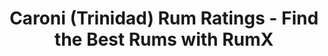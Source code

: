 ---
country:
  categoryID: 19
  code: tt
  en: Trinidad
  path: trinidad
description: Looking for the best rums from the Caroni? Discover 571 rums from Caroni
  in the world's largest rum database!
distillery: Caroni
last_modified_at: '2024-04-19'
permalink: /distilleries/caroni/
popular_bottlers:
- name: Moon Import
  path: moon-import
  rums: 9
- name: Corman Collins
  path: corman-collins
  rums: 6
- name: Screw Diver
  path: screw-diver
  rums: 1
- name: Berry Bros & Rudd
  path: berry-bros-rudd
  rums: 18
- name: Rum Shark
  path: rum-shark
  rums: 6
- name: Decadent Drinks LTD
  path: decadent-drinks-ltd
  rums: 8
- name: Romdeluxe
  path: romdeluxe
  rums: 6
- name: Compagnie des Indes
  path: compagnie-des-indes
  rums: 13
- name: A.D. Rattray
  path: ad-rattray
  rums: 24
- name: Kintra
  path: kintra
  rums: 2
- name: Liquid Art
  path: liquid-art
  rums: 1
- name: Velier
  path: velier
  rums: 106
- name: Jack Tar
  path: jack-tar
  rums: 11
- name: 1423 World Class Spirits
  path: 1423-world-class-spirits
  rums: 9
- name: Silver Seal
  path: silver-seal
  rums: 8
- name: Thompson Bros.
  path: thompson-bros
  rums: 5
- name: Distilia
  path: distilia
  rums: 3
- name: Vinmonopolet
  path: vinmonopolet
  rums: 4
- name: "Whisky Kr\xFCger"
  path: whisky-kruger
  rums: 4
- name: Precious Liquors & The Auld Alliance
  path: precious-liquors-the-auld-alliance
  rums: 1
- name: Pellegrini
  path: pellegrini
  rums: 8
- name: "Cadenhead\u2018s"
  path: cadenheads
  rums: 17
- name: That Boutique-Y Rum Company
  path: that-boutique-y-rum-company
  rums: 13
- name: Bristol Classic Rum
  path: bristol-classic-rum
  rums: 34
- name: Alambic
  path: alambic
  rums: 4
- name: Sansibar
  path: sansibar
  rums: 8
- name: Maison Ferrand
  path: maison-ferrand
  rums: 1
- name: Nobilis Rum
  path: nobilis-rum
  rums: 2
- name: Rum Nation
  path: rum-nation
  rums: 10
- name: One Eyed Spirit
  path: one-eyed-spirit
  rums: 1
- name: The Auld Alliance
  path: the-auld-alliance
  rums: 2
- name: Origin R.
  path: origin-r
  rums: 18
- name: The Colours of Rum
  path: the-colours-of-rum
  rums: 5
- name: Capulet & Montague Brands GmbH
  path: capulet-montague-brands-gmbh
  rums: 2
- name: Excellence Rhum
  path: excellence-rhum
  rums: 1
- name: Heinz Eggert GmbH
  path: heinz-eggert-gmbh
  rums: 2
- name: High Spirits Collection
  path: high-spirits-collection
  rums: 15
- name: The Rum Mercenary & Kintra
  path: the-rum-mercenary-kintra
  rums: 1
- name: Hunter Laing
  path: hunter-laing
  rums: 13
- name: Worshipful Company of Distillers
  path: worshipful-company-of-distillers
  rums: 1
- name: Murray McDavid
  path: murray-mcdavid
  rums: 1
- name: Creative Whisky Company
  path: creative-whisky-company
  rums: 6
- name: Kenneth Abbot Ltd.
  path: kenneth-abbot-ltd
  rums: 2
- name: Mac Y
  path: mac-y
  rums: 1
- name: Samaroli
  path: samaroli
  rums: 4
- name: Adelphi
  path: adelphi
  rums: 2
- name: Master of Malt
  path: master-of-malt
  rums: 4
- name: Liquid Gold
  path: liquid-gold
  rums: 5
- name: Tate & Lyle Group
  path: tate-lyle-group
  rums: 3
- name: Duncan Taylor
  path: duncan-taylor
  rums: 8
- name: Sir John Rum
  path: sir-john-rum
  rums: 1
- name: Milano Whisky Company
  path: milano-whisky-company
  rums: 1
- name: Secret Treasures
  path: secret-treasures
  rums: 4
- name: Wu Dram Clan
  path: wu-dram-clan
  rums: 2
- name: Rum for Runners
  path: rum-for-runners
  rums: 1
- name: Dornoch
  path: dornoch
  rums: 2
- name: The Whisky Agency
  path: the-whisky-agency
  rums: 5
- name: Svenska Eldvatten
  path: svenska-eldvatten
  rums: 5
- name: Isla del Ron
  path: isla-del-ron
  rums: 4
- name: Precious Liquors
  path: precious-liquors
  rums: 4
- name: The Scotch Malt Whisky Society
  path: the-scotch-malt-whisky-society
  rums: 6
- name: Valinch & Mallet
  path: valinch-mallet
  rums: 4
- name: Corman Collins & The Auld Alliance
  path: corman-collins-the-auld-alliance
  rums: 1
- name: St Andrews Rum Company
  path: st-andrews-rum-company
  rums: 1
- name: Milano Rum Festival & Barmetro
  path: milano-rum-festival-barmetro
  rums: 1
- name: Asta Morris
  path: asta-morris
  rums: 1
- name: Rum and Whisky
  path: rum-and-whisky
  rums: 2
- name: The Duchess
  path: the-duchess
  rums: 3
- name: Mezan
  path: mezan
  rums: 3
- name: Jean Boyer
  path: jean-boyer
  rums: 3
- name: The Whisky Find
  path: the-whisky-find
  rums: 1
- name: Cane Rum Bottling Company
  path: cane-rum-bottling-company
  rums: 1
- name: General Rum Traders
  path: general-rum-traders
  rums: 1
- name: Alba Import
  path: alba-import
  rums: 1
- name: Spirits Shop Selection
  path: spirits-shop-selection
  rums: 5
- name: Blackadder
  path: blackadder
  rums: 4
- name: Whisky & Rhum
  path: whisky-rhum
  rums: 1
- name: "Whisky-F\xE4ssle"
  path: whisky-fassle
  rums: 1
- name: Hebridean Liqueur Company
  path: hebridean-liqueur-company
  rums: 2
- name: Corman Collins & Bristol Classic Rum
  path: corman-collins-bristol-classic-rum
  rums: 1
- name: The Rum Cask
  path: the-rum-cask
  rums: 2
- name: The Wild Parrot
  path: the-wild-parrot
  rums: 2
- name: Shinanoya
  path: shinanoya
  rums: 1
- name: "Lion\u2018s Whisky"
  path: lions-whisky
  rums: 2
- name: C. Dully Selection
  path: c-dully-selection
  rums: 1
- name: Whisky Import Nederland
  path: whisky-import-nederland
  rums: 1
- name: Forgotten Gems
  path: forgotten-gems
  rums: 1
- name: Caroni dansk fanklub
  path: caroni-dansk-fanklub
  rums: 1
- name: Elizabeth Yard
  path: elizabeth-yard
  rums: 1
- name: Old Moor Blending Co.
  path: old-moor-blending-co
  rums: 1
- name: Good Spirits
  path: good-spirits
  rums: 2
- name: Kyoto Fine Wine and Spirits
  path: kyoto-fine-wine-and-spirits
  rums: 1
- name: The Whisky Jury
  path: the-whisky-jury
  rums: 1
- name: "Schotman\u2019s Barrel Selection"
  path: schotmans-barrel-selection
  rums: 1
- name: Spheric Spirits
  path: spheric-spirits
  rums: 1
- name: Whiskybroker
  path: whiskybroker
  rums: 1
- name: Cave Guildive
  path: cave-guildive
  rums: 1
- name: Famille Ricci
  path: famille-ricci
  rums: 1
- name: Single & Single Rum
  path: single-single-rum
  rums: 1
- name: Liquid Treasures
  path: liquid-treasures
  rums: 1
- name: La Maison & Velier
  path: la-maison-velier
  rums: 2
- name: Sarzi Amade
  path: sarzi-amade
  rums: 2
- name: Spring Spirits
  path: spring-spirits
  rums: 1
- name: M. Wigman
  path: m-wigman
  rums: 1
- name: Carel Ellinckhuysen and Zoonen
  path: carel-ellinckhuysen-and-zoonen
  rums: 1
- name: The Nectar
  path: the-nectar
  rums: 1
- name: Spirit of Harder
  path: spirit-of-harder
  rums: 1
- name: Davidoff of Geneva
  path: davidoff-of-geneva
  rums: 1
- name: "Svensk Whiskyf\xF6rmedling"
  path: svensk-whiskyformedling
  rums: 1
- name: Isla de Rum Selection
  path: isla-de-rum-selection
  rums: 1
- name: Milestone Original Rum
  path: milestone-original-rum
  rums: 1
- name: Manufaktur Lehmitz
  path: manufaktur-lehmitz
  rums: 1
- name: Soma
  path: soma
  rums: 1
- name: Matthew Clark & Sons LTD
  path: matthew-clark-sons-ltd
  rums: 1
- name: Perola
  path: perola
  rums: 1
- name: Gleann Mor Spirits Company
  path: gleann-mor-spirits-company
  rums: 1
- name: Ritz-Carlton Tokyo
  path: ritz-carlton-tokyo
  rums: 1
- name: The Auld Alliance - Corman Collins
  path: the-auld-alliance-corman-collins
  rums: 1
- name: The Little Distiller
  path: the-little-distiller
  rums: 1
- name: Whisky Doris
  path: whisky-doris
  rums: 1
- name: TAST'TOE
  path: tasttoe
  rums: 1
- name: Whisky Concerto
  path: whisky-concerto
  rums: 1
- name: Swell de Spirits
  path: swell-de-spirits
  rums: 2
ratings:
  chartData:
  - - '5'
    - 6
    - '#E03E2C'
  - - '15'
    - null
    - '#E03E2C'
  - - '25'
    - 6
    - '#E03E2C'
  - - '35'
    - 13
    - '#E03E2C'
  - - '45'
    - 21
    - '#EFB500'
  - - '55'
    - 45
    - '#EFB500'
  - - '65'
    - 126
    - '#EFB500'
  - - '75'
    - 647
    - '#2AA14C'
  - - '85'
    - 3840
    - '#2AA14C'
  - - '95'
    - 1655
    - '#2AA14C'
  finishTagsFrequency:
  - - category: &id002
        bgColor: '621812'
        en: Woody
        fgColor: FFFFFF
      categoryID: '17'
      en: Woody
    - 162
  - - category: &id001
        bgColor: 1a727e
        en: Medicinal
        fgColor: FFFFFF
      categoryID: '5'
      en: Tar
    - 129
  - - category: *id001
      categoryID: '5'
      en: Rubber
    - 108
  - - category: &id003
        bgColor: '621812'
        en: Roasted
        fgColor: FFFFFF
      categoryID: '16'
      en: Smoky
    - 73
  - - category: *id002
      categoryID: '17'
      en: Barrel
    - 69
  - - category: &id004
        bgColor: '621812'
        en: Spices
        fgColor: FFFFFF
      categoryID: '15'
      en: Vanilla
    - 69
  - - category: *id002
      categoryID: '17'
      en: Oak
    - 68
  - - category:
        bgColor: '621812'
        en: Leather
        fgColor: FFFFFF
      categoryID: '19'
      en: Leather
    - 59
  - - category: *id003
      categoryID: '16'
      en: Roasted
    - 55
  - - category:
        bgColor: 7d8386
        en: Mouthfeel
        fgColor: FFFFFF
      categoryID: '7'
      en: Dry
    - 55
  - - category:
        bgColor: c48c31
        en: Caramel
        fgColor: FFFFFF
      categoryID: '10'
      en: Caramel
    - 49
  - - category: &id005
        bgColor: 3D77BD
        en: Tastes
        fgColor: FFFFFF
      categoryID: '6'
      en: Bitter
    - 48
  - - category: *id004
      categoryID: '15'
      en: Licorice
    - 41
  - - category:
        bgColor: c13852
        en: TropicalFruit
        fgColor: FFFFFF
      categoryID: '2'
      en: Tropical fruit
    - 39
  - - category: *id005
      categoryID: '6'
      en: Spice
    - 38
  - - category:
        bgColor: c13852
        en: DriedFruit
        fgColor: FFFFFF
      categoryID: '1'
      en: Dried fruit
    - 35
  - - category:
        bgColor: 1a727e
        en: Trigeminal
        fgColor: FFFFFF
      categoryID: '8'
      en: Warm
    - 34
  - - category:
        bgColor: '621812'
        en: Chocolate
        fgColor: FFFFFF
      categoryID: '12'
      en: Chocolate
    - 32
  - - category: *id005
      categoryID: '6'
      en: Spicy
    - 32
  - - category: *id001
      categoryID: '5'
      en: Menthol
    - 31
  nosingTagsFrequency:
  - - category: &id006
        bgColor: 1a727e
        en: Medicinal
        fgColor: FFFFFF
      categoryID: '5'
      en: Tar
    - 205
  - - category: *id006
      categoryID: '5'
      en: Rubber
    - 185
  - - category:
        bgColor: '621812'
        en: Spices
        fgColor: FFFFFF
      categoryID: '15'
      en: Vanilla
    - 141
  - - category: &id007
        bgColor: '621812'
        en: Woody
        fgColor: FFFFFF
      categoryID: '17'
      en: Woody
    - 129
  - - category:
        bgColor: c48c31
        en: Caramel
        fgColor: FFFFFF
      categoryID: '10'
      en: Caramel
    - 101
  - - category: *id007
      categoryID: '17'
      en: Oak
    - 92
  - - category:
        bgColor: '621812'
        en: Leather
        fgColor: FFFFFF
      categoryID: '19'
      en: Leather
    - 87
  - - category: &id009
        bgColor: c13852
        en: TropicalFruit
        fgColor: FFFFFF
      categoryID: '2'
      en: Tropical fruit
    - 83
  - - category: &id010
        bgColor: c13852
        en: DriedFruit
        fgColor: FFFFFF
      categoryID: '1'
      en: Dried fruit
    - 70
  - - category: &id008
        bgColor: '621812'
        en: Roasted
        fgColor: FFFFFF
      categoryID: '16'
      en: Smoky
    - 53
  - - category: *id007
      categoryID: '17'
      en: Barrel
    - 48
  - - category:
        bgColor: '197145'
        en: Earthy
        fgColor: FFFFFF
      categoryID: '20'
      en: Tobacco
    - 48
  - - category: *id008
      categoryID: '16'
      en: Roasted
    - 47
  - - category:
        bgColor: c13852
        en: Fruity
        fgColor: FFFFFF
      categoryID: '0'
      en: Fruity
    - 45
  - - category: *id006
      categoryID: '5'
      en: Menthol
    - 44
  - - category: *id006
      categoryID: '5'
      en: Solvents
    - 39
  - - category: *id006
      categoryID: '5'
      en: Varnish
    - 39
  - - category: *id009
      categoryID: '2'
      en: Mango
    - 39
  - - category:
        bgColor: 7d8386
        en: Mouthfeel
        fgColor: FFFFFF
      categoryID: '7'
      en: Dirty
    - 36
  - - category: *id010
      categoryID: '1'
      en: Raisin
    - 36
  ratings:
  - 82
  - 82
  - 85
  - 85
  - 91
  - 88
  - 70
  - 81
  - 94
  - 95
  - 82
  - 85
  - 85
  - 90
  - 75
  - 82
  - 87
  - 82
  - 82
  - 83
  - 84
  - 84
  - 88
  - 83
  - 86
  - 78
  - 80
  - 83
  - 82
  - 93
  - 91
  - 80
  - 90
  - 92
  - 90
  - 91
  - 91
  - 67
  - 83
  - 82
  - 83
  - 84
  - 83
  - 81
  - 86
  - 85
  - 83
  - 90
  - 86
  - 84
  - 86
  - 83
  - 85
  - 82
  - 77
  - 78
  - 80
  - 85
  - 93
  - 89
  - 81
  - 85
  - 86
  - 81
  - 80
  - 87
  - 85
  - 88
  - 84
  - 90
  - 83
  - 88
  - 86
  - 85
  - 95
  - 90
  - 84
  - 91
  - 91
  - 91
  - 83
  - 89
  - 90
  - 92
  - 91
  - 92
  - 90
  - 85
  - 84
  - 85
  - 88
  - 85
  - 86
  - 86
  - 88
  - 86
  - 85
  - 86
  - 72
  - 84
  - 86
  - 84
  - 86
  - 82
  - 78
  - 85
  - 84
  - 81
  - 90
  - 90
  - 95
  - 88
  - 81
  - 85
  - 88
  - 89
  - 84
  - 82
  - 87
  - 88
  - 84
  - 75
  - 79
  - 80
  - 85
  - 84
  - 83
  - 84
  - 85
  - 88
  - 86
  - 83
  - 89
  - 92
  - 88
  - 86
  - 89
  - 90
  - 90
  - 91
  - 92
  - 87
  - 83
  - 91
  - 84
  - 90
  - 92
  - 92
  - 90
  - 92
  - 96
  - 88
  - 84
  - 81
  - 83
  - 84
  - 80
  - 84
  - 82
  - 75
  - 80
  - 88
  - 79
  - 77
  - 80
  - 86
  - 90
  - 90
  - 81
  - 88
  - 92
  - 88
  - 60
  - 88
  - 88
  - 90
  - 89
  - 88
  - 88
  - 86
  - 88
  - 84
  - 87
  - 87
  - 90
  - 82
  - 90
  - 90
  - 60
  - 85
  - 86
  - 85
  - 86
  - 83
  - 87
  - 80
  - 83
  - 81
  - 83
  - 88
  - 84
  - 77
  - 63
  - 76
  - 86
  - 78
  - 78
  - 63
  - 75
  - 76
  - 73
  - 80
  - 70
  - 74
  - 73
  - 75
  - 70
  - 78
  - 70
  - 63
  - 67
  - 79
  - 91
  - 82
  - 87
  - 79
  - 91
  - 89
  - 85
  - 82
  - 84
  - 93
  - 94
  - 92
  - 93
  - 92
  - 94
  - 92
  - 92
  - 89
  - 93
  - 92
  - 94
  - 92
  - 95
  - 85
  - 93
  - 88
  - 91
  - 92
  - 100
  - 92
  - 94
  - 90
  - 96
  - 91
  - 92
  - 92
  - 80
  - 90
  - 94
  - 87
  - 93
  - 93
  - 95
  - 89
  - 90
  - 90
  - 93
  - 90
  - 92
  - 90
  - 86
  - 88
  - 79
  - 93
  - 84
  - 88
  - 90
  - 85
  - 84
  - 87
  - 89
  - 85
  - 85
  - 82
  - 84
  - 86
  - 72
  - 68
  - 86
  - 87
  - 89
  - 88
  - 82
  - 83
  - 84
  - 84
  - 80
  - 86
  - 86
  - 88
  - 100
  - 82
  - 87
  - 72
  - 85
  - 80
  - 88
  - 87
  - 85
  - 90
  - 82
  - 87
  - 90
  - 84
  - 86
  - 90
  - 90
  - 84
  - 88
  - 86
  - 89
  - 92
  - 82
  - 100
  - 87
  - 86
  - 87
  - 84
  - 86
  - 85
  - 83
  - 87
  - 82
  - 84
  - 88
  - 85
  - 75
  - 75
  - 75
  - 79
  - 82
  - 75
  - 88
  - 87
  - 85
  - 84
  - 90
  - 91
  - 84
  - 87
  - 93
  - 89
  - 85
  - 84
  - 85
  - 84
  - 84
  - 83
  - 81
  - 85
  - 85
  - 84
  - 85
  - 83
  - 86
  - 83
  - 88
  - 87
  - 78
  - 80
  - 90
  - 84
  - 84
  - 86
  - 84
  - 83
  - 86
  - 80
  - 84
  - 89
  - 97
  - 92
  - 99
  - 95
  - 99
  - 99
  - 97
  - 99
  - 100
  - 65
  - 60
  - 70
  - 66
  - 86
  - 80
  - 75
  - 75
  - 79
  - 65
  - 67
  - 85
  - 78
  - 75
  - 77
  - 82
  - 82
  - 80
  - 85
  - 94
  - 84
  - 87
  - 80
  - 83
  - 85
  - 87
  - 77
  - 90
  - 83
  - 86
  - 90
  - 82
  - 77
  - 84
  - 83
  - 86
  - 87
  - 86
  - 86
  - 86
  - 91
  - 87
  - 86
  - 87
  - 85
  - 91
  - 83
  - 88
  - 82
  - 78
  - 88
  - 80
  - 75
  - 79
  - 84
  - 83
  - 79
  - 82
  - 94
  - 95
  - 91
  - 90
  - 94
  - 91
  - 93
  - 91
  - 84
  - 90
  - 93
  - 93
  - 91
  - 91
  - 90
  - 91
  - 92
  - 92
  - 93
  - 92
  - 94
  - 93
  - 89
  - 94
  - 85
  - 91
  - 95
  - 93
  - 94
  - 91
  - 94
  - 94
  - 95
  - 90
  - 93
  - 93
  - 93
  - 86
  - 92
  - 100
  - 93
  - 94
  - 92
  - 84
  - 94
  - 90
  - 91
  - 91
  - 92
  - 92
  - 93
  - 94
  - 91
  - 95
  - 94
  - 92
  - 93
  - 85
  - 90
  - 88
  - 88
  - 89
  - 83
  - 80
  - 86
  - 87
  - 89
  - 85
  - 82
  - 94
  - 92
  - 92
  - 90
  - 94
  - 94
  - 91
  - 88
  - 97
  - 93
  - 88
  - 93
  - 93
  - 84
  - 90
  - 91
  - 91
  - 92
  - 90
  - 92
  - 91
  - 92
  - 92
  - 88
  - 90
  - 93
  - 93
  - 91
  - 90
  - 92
  - 92
  - 94
  - 92
  - 93
  - 86
  - 92
  - 89
  - 83
  - 90
  - 90
  - 90
  - 92
  - 91
  - 91
  - 80
  - 87
  - 90
  - 92
  - 81
  - 91
  - 88
  - 88
  - 88
  - 87
  - 90
  - 77
  - 91
  - 88
  - 86
  - 81
  - 85
  - 79
  - 90
  - 88
  - 86
  - 85
  - 86
  - 83
  - 84
  - 85
  - 88
  - 85
  - 80
  - 84
  - 83
  - 94
  - 90
  - 79
  - 81
  - 82
  - 81
  - 84
  - 88
  - 86
  - 90
  - 90
  - 82
  - 87
  - 88
  - 78
  - 79
  - 88
  - 80
  - 86
  - 80
  - 89
  - 78
  - 83
  - 84
  - 79
  - 87
  - 85
  - 83
  - 87
  - 90
  - 80
  - 85
  - 86
  - 87
  - 93
  - 87
  - 70
  - 83
  - 60
  - 85
  - 81
  - 80
  - 87
  - 87
  - 85
  - 87
  - 85
  - 88
  - 88
  - 82
  - 82
  - 84
  - 89
  - 85
  - 86
  - 87
  - 86
  - 89
  - 87
  - 89
  - 84
  - 85
  - 88
  - 86
  - 92
  - 87
  - 88
  - 90
  - 92
  - 88
  - 84
  - 88
  - 87
  - 87
  - 82
  - 70
  - 88
  - 84
  - 79
  - 83
  - 88
  - 93
  - 84
  - 90
  - 88
  - 90
  - 96
  - 90
  - 92
  - 86
  - 92
  - 89
  - 91
  - 88
  - 87
  - 91
  - 93
  - 89
  - 87
  - 86
  - 90
  - 90
  - 90
  - 91
  - 90
  - 79
  - 84
  - 90
  - 83
  - 86
  - 87
  - 86
  - 86
  - 89
  - 91
  - 85
  - 83
  - 86
  - 90
  - 80
  - 86
  - 88
  - 80
  - 84
  - 85
  - 85
  - 86
  - 88
  - 85
  - 83
  - 84
  - 90
  - 85
  - 87
  - 83
  - 84
  - 88
  - 85
  - 83
  - 82
  - 85
  - 82
  - 90
  - 82
  - 87
  - 83
  - 85
  - 88
  - 86
  - 85
  - 82
  - 79
  - 79
  - 85
  - 83
  - 83
  - 84
  - 82
  - 85
  - 82
  - 82
  - 89
  - 83
  - 74
  - 86
  - 85
  - 81
  - 83
  - 83
  - 81
  - 82
  - 89
  - 70
  - 88
  - 83
  - 81
  - 86
  - 90
  - 90
  - 87
  - 99
  - 85
  - 87
  - 84
  - 80
  - 78
  - 82
  - 84
  - 85
  - 84
  - 85
  - 83
  - 86
  - 80
  - 86
  - 85
  - 87
  - 80
  - 86
  - 83
  - 84
  - 88
  - 90
  - 90
  - 88
  - 85
  - 86
  - 86
  - 82
  - 82
  - 87
  - 82
  - 80
  - 83
  - 82
  - 86
  - 84
  - 70
  - 80
  - 69
  - 79
  - 89
  - 91
  - 89
  - 83
  - 86
  - 87
  - 85
  - 80
  - 88
  - 89
  - 89
  - 89
  - 90
  - 78
  - 90
  - 94
  - 88
  - 88
  - 60
  - 87
  - 84
  - 87
  - 82
  - 89
  - 95
  - 90
  - 90
  - 85
  - 90
  - 81
  - 72
  - 82
  - 80
  - 78
  - 85
  - 84
  - 89
  - 93
  - 85
  - 82
  - 87
  - 85
  - 88
  - 81
  - 88
  - 82
  - 79
  - 85
  - 87
  - 87
  - 83
  - 84
  - 82
  - 86
  - 86
  - 86
  - 86
  - 84
  - 86
  - 95
  - 85
  - 84
  - 85
  - 86
  - 83
  - 86
  - 85
  - 86
  - 89
  - 86
  - 87
  - 83
  - 86
  - 75
  - 80
  - 78
  - 80
  - 82
  - 82
  - 78
  - 77
  - 76
  - 78
  - 80
  - 84
  - 78
  - 62
  - 71
  - 79
  - 72
  - 77
  - 76
  - 82
  - 76
  - 82
  - 78
  - 83
  - 91
  - 90
  - 91
  - 89
  - 88
  - 83
  - 87
  - 86
  - 90
  - 94
  - 98
  - 94
  - 92
  - 93
  - 94
  - 96
  - 95
  - 95
  - 95
  - 90
  - 97
  - 94
  - 96
  - 95
  - 93
  - 96
  - 97
  - 96
  - 92
  - 82
  - 86
  - 85
  - 86
  - 86
  - 79
  - 79
  - 81
  - 85
  - 88
  - 89
  - 84
  - 84
  - 99
  - 99
  - 97
  - 98
  - 100
  - 94
  - 99
  - 99
  - 99
  - 91
  - 87
  - 78
  - 85
  - 80
  - 88
  - 81
  - 86
  - 86
  - 83
  - 77
  - 93
  - 80
  - 90
  - 79
  - 88
  - 86
  - 84
  - 85
  - 83
  - 84
  - 86
  - 85
  - 88
  - 88
  - 88
  - 82
  - 95
  - 78
  - 81
  - 84
  - 89
  - 81
  - 85
  - 92
  - 83
  - 84
  - 86
  - 82
  - 84
  - 80
  - 89
  - 45
  - 60
  - 69
  - 53
  - 39
  - 65
  - 55
  - 73
  - 40
  - 50
  - 49
  - 65
  - 72
  - 60
  - 58
  - 90
  - 53
  - 55
  - 45
  - 50
  - 9
  - 50
  - 56
  - 60
  - 39
  - 39
  - 47
  - 79
  - 58
  - 35
  - 39
  - 58
  - 60
  - 59
  - 55
  - 83
  - 85
  - 82
  - 82
  - 86
  - 87
  - 86
  - 84
  - 85
  - 82
  - 87
  - 87
  - 100
  - 90
  - 85
  - 89
  - 87
  - 88
  - 86
  - 90
  - 90
  - 90
  - 89
  - 90
  - 86
  - 91
  - 89
  - 84
  - 10
  - 68
  - 80
  - 89
  - 86
  - 77
  - 83
  - 84
  - 70
  - 70
  - 85
  - 87
  - 71
  - 70
  - 94
  - 88
  - 93
  - 89
  - 95
  - 91
  - 92
  - 93
  - 93
  - 91
  - 93
  - 92
  - 89
  - 86
  - 83
  - 90
  - 89
  - 95
  - 93
  - 92
  - 93
  - 87
  - 93
  - 92
  - 83
  - 89
  - 92
  - 91
  - 85
  - 90
  - 85
  - 80
  - 83
  - 86
  - 86
  - 89
  - 91
  - 91
  - 91
  - 75
  - 82
  - 89
  - 90
  - 91
  - 86
  - 92
  - 93
  - 83
  - 72
  - 76
  - 73
  - 77
  - 60
  - 75
  - 80
  - 94
  - 92
  - 92
  - 95
  - 91
  - 93
  - 94
  - 93
  - 91
  - 91
  - 94
  - 91
  - 92
  - 93
  - 88
  - 86
  - 88
  - 94
  - 91
  - 10
  - 92
  - 92
  - 92
  - 93
  - 92
  - 89
  - 92
  - 90
  - 88
  - 91
  - 93
  - 91
  - 91
  - 92
  - 85
  - 93
  - 93
  - 100
  - 92
  - 92
  - 96
  - 91
  - 95
  - 92
  - 92
  - 90
  - 80
  - 89
  - 80
  - 100
  - 90
  - 91
  - 95
  - 95
  - 92
  - 89
  - 89
  - 89
  - 90
  - 90
  - 89
  - 86
  - 90
  - 85
  - 83
  - 82
  - 83
  - 82
  - 90
  - 95
  - 94
  - 95
  - 95
  - 93
  - 93
  - 94
  - 93
  - 92
  - 91
  - 93
  - 92
  - 96
  - 95
  - 95
  - 95
  - 89
  - 88
  - 86
  - 86
  - 90
  - 86
  - 83
  - 86
  - 88
  - 85
  - 85
  - 85
  - 80
  - 70
  - 90
  - 67
  - 73
  - 90
  - 90
  - 88
  - 80
  - 91
  - 95
  - 93
  - 93
  - 92
  - 93
  - 91
  - 93
  - 94
  - 90
  - 88
  - 86
  - 89
  - 91
  - 91
  - 92
  - 93
  - 93
  - 86
  - 92
  - 87
  - 95
  - 95
  - 87
  - 80
  - 94
  - 97
  - 98
  - 92
  - 91
  - 89
  - 94
  - 96
  - 91
  - 94
  - 95
  - 91
  - 94
  - 93
  - 95
  - 97
  - 93
  - 95
  - 93
  - 90
  - 90
  - 94
  - 91
  - 94
  - 92
  - 94
  - 97
  - 96
  - 90
  - 96
  - 96
  - 96
  - 95
  - 88
  - 96
  - 91
  - 92
  - 93
  - 100
  - 93
  - 92
  - 96
  - 95
  - 90
  - 94
  - 93
  - 96
  - 92
  - 100
  - 97
  - 100
  - 95
  - 96
  - 96
  - 90
  - 91
  - 89
  - 100
  - 92
  - 96
  - 94
  - 95
  - 95
  - 90
  - 94
  - 92
  - 92
  - 90
  - 92
  - 30
  - 96
  - 95
  - 94
  - 95
  - 96
  - 95
  - 93
  - 90
  - 96
  - 98
  - 93
  - 94
  - 92
  - 94
  - 95
  - 93
  - 93
  - 97
  - 93
  - 82
  - 93
  - 82
  - 89
  - 98
  - 91
  - 92
  - 93
  - 92
  - 95
  - 95
  - 97
  - 94
  - 98
  - 96
  - 91
  - 95
  - 90
  - 98
  - 96
  - 94
  - 90
  - 93
  - 93
  - 94
  - 92
  - 97
  - 91
  - 92
  - 94
  - 90
  - 95
  - 96
  - 95
  - 93
  - 90
  - 96
  - 93
  - 98
  - 90
  - 98
  - 97
  - 94
  - 97
  - 97
  - 91
  - 98
  - 92
  - 92
  - 91
  - 97
  - 92
  - 95
  - 92
  - 93
  - 85
  - 95
  - 98
  - 80
  - 94
  - 93
  - 94
  - 96
  - 90
  - 86
  - 87
  - 88
  - 92
  - 91
  - 88
  - 89
  - 90
  - 95
  - 89
  - 90
  - 92
  - 79
  - 80
  - 90
  - 87
  - 85
  - 97
  - 85
  - 83
  - 86
  - 89
  - 83
  - 84
  - 89
  - 84
  - 86
  - 86
  - 90
  - 94
  - 87
  - 92
  - 87
  - 80
  - 87
  - 86
  - 87
  - 91
  - 90
  - 80
  - 79
  - 84
  - 86
  - 86
  - 84
  - 85
  - 82
  - 88
  - 100
  - 84
  - 78
  - 82
  - 84
  - 89
  - 80
  - 89
  - 90
  - 88
  - 91
  - 87
  - 88
  - 90
  - 88
  - 70
  - 87
  - 82
  - 81
  - 83
  - 80
  - 94
  - 73
  - 71
  - 82
  - 39
  - 78
  - 86
  - 82
  - 86
  - 90
  - 91
  - 90
  - 88
  - 88
  - 91
  - 91
  - 90
  - 90
  - 90
  - 91
  - 92
  - 90
  - 70
  - 83
  - 87
  - 86
  - 92
  - 87
  - 84
  - 90
  - 90
  - 90
  - 92
  - 86
  - 90
  - 86
  - 89
  - 93
  - 94
  - 92
  - 88
  - 90
  - 85
  - 89
  - 91
  - 80
  - 94
  - 86
  - 57
  - 91
  - 97
  - 89
  - 92
  - 93
  - 89
  - 91
  - 90
  - 92
  - 87
  - 90
  - 91
  - 90
  - 87
  - 91
  - 90
  - 86
  - 92
  - 91
  - 90
  - 90
  - 89
  - 92
  - 93
  - 91
  - 92
  - 90
  - 93
  - 89
  - 90
  - 88
  - 88
  - 89
  - 87
  - 88
  - 88
  - 85
  - 93
  - 91
  - 88
  - 91
  - 93
  - 90
  - 23
  - 55
  - 86
  - 81
  - 74
  - 71
  - 75
  - 80
  - 78
  - 83
  - 74
  - 69
  - 74
  - 78
  - 80
  - 84
  - 74
  - 70
  - 72
  - 79
  - 79
  - 73
  - 80
  - 83
  - 75
  - 81
  - 77
  - 79
  - 77
  - 82
  - 85
  - 85
  - 71
  - 82
  - 87
  - 86
  - 82
  - 85
  - 79
  - 82
  - 85
  - 85
  - 83
  - 86
  - 89
  - 86
  - 86
  - 90
  - 91
  - 90
  - 92
  - 96
  - 91
  - 90
  - 90
  - 92
  - 88
  - 90
  - 92
  - 85
  - 86
  - 90
  - 89
  - 90
  - 88
  - 92
  - 90
  - 100
  - 86
  - 84
  - 85
  - 83
  - 84
  - 84
  - 91
  - 91
  - 86
  - 89
  - 88
  - 80
  - 86
  - 83
  - 55
  - 86
  - 94
  - 83
  - 85
  - 84
  - 80
  - 85
  - 82
  - 82
  - 88
  - 78
  - 84
  - 88
  - 86
  - 88
  - 85
  - 88
  - 87
  - 86
  - 85
  - 84
  - 86
  - 85
  - 87
  - 86
  - 88
  - 90
  - 83
  - 83
  - 85
  - 83
  - 83
  - 85
  - 100
  - 82
  - 45
  - 84
  - 88
  - 87
  - 86
  - 86
  - 86
  - 94
  - 84
  - 85
  - 88
  - 86
  - 87
  - 82
  - 81
  - 82
  - 71
  - 81
  - 85
  - 82
  - 91
  - 81
  - 84
  - 90
  - 86
  - 89
  - 83
  - 90
  - 87
  - 86
  - 91
  - 84
  - 89
  - 85
  - 80
  - 86
  - 90
  - 90
  - 88
  - 88
  - 64
  - 84
  - 86
  - 82
  - 89
  - 90
  - 86
  - 91
  - 85
  - 75
  - 78
  - 83
  - 77
  - 88
  - 72
  - 81
  - 76
  - 81
  - 75
  - 82
  - 59
  - 89
  - 91
  - 93
  - 91
  - 93
  - 94
  - 96
  - 91
  - 95
  - 90
  - 92
  - 94
  - 97
  - 94
  - 88
  - 91
  - 90
  - 91
  - 91
  - 93
  - 93
  - 88
  - 86
  - 91
  - 86
  - 85
  - 88
  - 90
  - 94
  - 94
  - 90
  - 85
  - 92
  - 77
  - 85
  - 87
  - 87
  - 87
  - 80
  - 85
  - 84
  - 74
  - 84
  - 82
  - 88
  - 85
  - 85
  - 85
  - 82
  - 89
  - 82
  - 85
  - 87
  - 79
  - 83
  - 87
  - 81
  - 95
  - 70
  - 83
  - 84
  - 87
  - 85
  - 88
  - 81
  - 87
  - 86
  - 85
  - 86
  - 87
  - 91
  - 95
  - 86
  - 92
  - 82
  - 91
  - 90
  - 85
  - 90
  - 90
  - 90
  - 85
  - 89
  - 92
  - 91
  - 91
  - 92
  - 85
  - 92
  - 86
  - 88
  - 92
  - 92
  - 79
  - 80
  - 91
  - 85
  - 82
  - 76
  - 100
  - 77
  - 89
  - 89
  - 88
  - 87
  - 82
  - 88
  - 89
  - 83
  - 87
  - 92
  - 90
  - 90
  - 81
  - 78
  - 84
  - 75
  - 80
  - 70
  - 80
  - 86
  - 92
  - 82
  - 81
  - 79
  - 81
  - 75
  - 74
  - 76
  - 78
  - 71
  - 77
  - 80
  - 81
  - 80
  - 65
  - 76
  - 70
  - 45
  - 45
  - 85
  - 69
  - 64
  - 80
  - 85
  - 86
  - 70
  - 87
  - 79
  - 70
  - 84
  - 90
  - 81
  - 88
  - 83
  - 84
  - 85
  - 85
  - 80
  - 87
  - 85
  - 80
  - 89
  - 85
  - 87
  - 91
  - 87
  - 80
  - 86
  - 84
  - 90
  - 70
  - 85
  - 83
  - 85
  - 93
  - 89
  - 83
  - 85
  - 86
  - 88
  - 88
  - 84
  - 94
  - 85
  - 85
  - 88
  - 89
  - 83
  - 85
  - 87
  - 85
  - 86
  - 88
  - 84
  - 85
  - 95
  - 98
  - 93
  - 91
  - 96
  - 60
  - 96
  - 91
  - 93
  - 89
  - 89
  - 91
  - 94
  - 90
  - 92
  - 93
  - 95
  - 88
  - 86
  - 90
  - 86
  - 60
  - 85
  - 83
  - 81
  - 80
  - 97
  - 72
  - 80
  - 92
  - 90
  - 90
  - 84
  - 89
  - 85
  - 75
  - 85
  - 85
  - 80
  - 85
  - 88
  - 79
  - 79
  - 82
  - 85
  - 86
  - 81
  - 86
  - 84
  - 91
  - 84
  - 79
  - 83
  - 90
  - 77
  - 83
  - 79
  - 89
  - 77
  - 78
  - 87
  - 82
  - 90
  - 85
  - 95
  - 88
  - 90
  - 87
  - 84
  - 83
  - 90
  - 89
  - 80
  - 84
  - 89
  - 88
  - 87
  - 88
  - 80
  - 88
  - 87
  - 86
  - 88
  - 82
  - 86
  - 87
  - 85
  - 86
  - 88
  - 86
  - 90
  - 89
  - 80
  - 81
  - 84
  - 91
  - 91
  - 80
  - 87
  - 87
  - 88
  - 88
  - 84
  - 83
  - 87
  - 87
  - 83
  - 86
  - 86
  - 89
  - 87
  - 86
  - 87
  - 85
  - 81
  - 88
  - 86
  - 91
  - 85
  - 85
  - 85
  - 90
  - 30
  - 85
  - 86
  - 86
  - 90
  - 86
  - 90
  - 86
  - 91
  - 83
  - 86
  - 91
  - 87
  - 84
  - 84
  - 84
  - 82
  - 86
  - 85
  - 95
  - 93
  - 90
  - 90
  - 92
  - 90
  - 88
  - 93
  - 93
  - 59
  - 52
  - 65
  - 50
  - 88
  - 88
  - 90
  - 83
  - 78
  - 85
  - 86
  - 90
  - 90
  - 90
  - 84
  - 86
  - 88
  - 86
  - 85
  - 85
  - 90
  - 92
  - 90
  - 85
  - 95
  - 96
  - 91
  - 92
  - 88
  - 88
  - 91
  - 92
  - 91
  - 89
  - 92
  - 94
  - 92
  - 92
  - 92
  - 93
  - 90
  - 90
  - 92
  - 91
  - 94
  - 92
  - 91
  - 92
  - 90
  - 92
  - 92
  - 93
  - 92
  - 86
  - 88
  - 88
  - 87
  - 92
  - 90
  - 85
  - 93
  - 92
  - 90
  - 89
  - 87
  - 90
  - 90
  - 85
  - 90
  - 88
  - 92
  - 90
  - 91
  - 90
  - 80
  - 82
  - 92
  - 92
  - 94
  - 93
  - 94
  - 90
  - 90
  - 92
  - 91
  - 90
  - 91
  - 92
  - 89
  - 85
  - 84
  - 92
  - 87
  - 85
  - 78
  - 78
  - 75
  - 78
  - 79
  - 82
  - 79
  - 75
  - 80
  - 83
  - 82
  - 91
  - 92
  - 80
  - 84
  - 84
  - 92
  - 89
  - 82
  - 80
  - 89
  - 92
  - 88
  - 89
  - 86
  - 86
  - 85
  - 91
  - 85
  - 94
  - 73
  - 93
  - 93
  - 85
  - 88
  - 88
  - 86
  - 88
  - 87
  - 92
  - 92
  - 88
  - 89
  - 91
  - 81
  - 92
  - 92
  - 93
  - 91
  - 95
  - 93
  - 92
  - 88
  - 92
  - 91
  - 89
  - 94
  - 85
  - 91
  - 90
  - 93
  - 82
  - 78
  - 83
  - 84
  - 84
  - 82
  - 90
  - 88
  - 89
  - 88
  - 91
  - 86
  - 90
  - 85
  - 89
  - 84
  - 89
  - 88
  - 88
  - 80
  - 90
  - 89
  - 87
  - 90
  - 89
  - 89
  - 84
  - 91
  - 86
  - 90
  - 86
  - 88
  - 87
  - 80
  - 87
  - 72
  - 87
  - 89
  - 90
  - 88
  - 85
  - 80
  - 80
  - 85
  - 79
  - 82
  - 82
  - 86
  - 80
  - 72
  - 100
  - 90
  - 89
  - 87
  - 91
  - 89
  - 90
  - 86
  - 87
  - 83
  - 93
  - 82
  - 81
  - 90
  - 85
  - 84
  - 88
  - 85
  - 88
  - 95
  - 89
  - 85
  - 93
  - 90
  - 84
  - 88
  - 82
  - 98
  - 85
  - 83
  - 83
  - 81
  - 85
  - 96
  - 90
  - 85
  - 80
  - 84
  - 100
  - 88
  - 90
  - 85
  - 87
  - 85
  - 74
  - 86
  - 80
  - 88
  - 87
  - 87
  - 89
  - 90
  - 83
  - 92
  - 90
  - 80
  - 89
  - 80
  - 86
  - 92
  - 87
  - 90
  - 86
  - 89
  - 89
  - 87
  - 90
  - 87
  - 90
  - 87
  - 90
  - 86
  - 95
  - 88
  - 86
  - 87
  - 90
  - 93
  - 88
  - 82
  - 90
  - 85
  - 91
  - 88
  - 90
  - 90
  - 85
  - 89
  - 87
  - 85
  - 89
  - 80
  - 91
  - 80
  - 90
  - 86
  - 79
  - 88
  - 86
  - 85
  - 85
  - 88
  - 78
  - 84
  - 81
  - 88
  - 90
  - 82
  - 86
  - 84
  - 83
  - 85
  - 85
  - 85
  - 85
  - 91
  - 85
  - 79
  - 85
  - 86
  - 90
  - 90
  - 91
  - 88
  - 83
  - 90
  - 87
  - 80
  - 77
  - 82
  - 94
  - 86
  - 81
  - 95
  - 85
  - 82
  - 79
  - 84
  - 85
  - 80
  - 80
  - 84
  - 83
  - 90
  - 90
  - 89
  - 88
  - 90
  - 88
  - 81
  - 86
  - 88
  - 100
  - 88
  - 91
  - 90
  - 82
  - 78
  - 83
  - 50
  - 70
  - 89
  - 86
  - 86
  - 75
  - 90
  - 88
  - 79
  - 79
  - 89
  - 87
  - 81
  - 88
  - 88
  - 84
  - 87
  - 88
  - 86
  - 82
  - 87
  - 89
  - 88
  - 90
  - 87
  - 87
  - 78
  - 85
  - 89
  - 87
  - 88
  - 88
  - 89
  - 88
  - 88
  - 85
  - 86
  - 84
  - 84
  - 85
  - 30
  - 85
  - 88
  - 65
  - 89
  - 86
  - 88
  - 88
  - 84
  - 87
  - 84
  - 85
  - 84
  - 88
  - 88
  - 91
  - 92
  - 92
  - 91
  - 92
  - 90
  - 88
  - 87
  - 74
  - 92
  - 86
  - 89
  - 91
  - 91
  - 91
  - 89
  - 92
  - 90
  - 84
  - 85
  - 90
  - 84
  - 90
  - 84
  - 93
  - 93
  - 96
  - 90
  - 88
  - 92
  - 92
  - 93
  - 93
  - 87
  - 90
  - 90
  - 88
  - 87
  - 85
  - 75
  - 85
  - 82
  - 85
  - 81
  - 88
  - 90
  - 88
  - 87
  - 86
  - 86
  - 87
  - 80
  - 81
  - 50
  - 86
  - 87
  - 86
  - 90
  - 86
  - 96
  - 82
  - 90
  - 86
  - 74
  - 85
  - 86
  - 86
  - 84
  - 86
  - 84
  - 76
  - 89
  - 88
  - 84
  - 88
  - 82
  - 87
  - 84
  - 100
  - 82
  - 82
  - 84
  - 86
  - 87
  - 84
  - 87
  - 87
  - 88
  - 86
  - 83
  - 83
  - 83
  - 86
  - 87
  - 88
  - 86
  - 76
  - 85
  - 90
  - 79
  - 77
  - 76
  - 100
  - 90
  - 78
  - 84
  - 95
  - 66
  - 76
  - 68
  - 78
  - 87
  - 80
  - 82
  - 81
  - 82
  - 89
  - 88
  - 89
  - 91
  - 88
  - 90
  - 90
  - 77
  - 80
  - 78
  - 88
  - 86
  - 86
  - 87
  - 94
  - 88
  - 95
  - 96
  - 94
  - 94
  - 10
  - 95
  - 94
  - 95
  - 89
  - 94
  - 94
  - 93
  - 95
  - 92
  - 93
  - 90
  - 90
  - 90
  - 92
  - 87
  - 90
  - 89
  - 92
  - 91
  - 91
  - 90
  - 93
  - 92
  - 91
  - 92
  - 92
  - 50
  - 87
  - 90
  - 94
  - 89
  - 95
  - 89
  - 92
  - 84
  - 93
  - 95
  - 94
  - 95
  - 91
  - 88
  - 89
  - 90
  - 90
  - 90
  - 89
  - 89
  - 85
  - 88
  - 87
  - 91
  - 92
  - 88
  - 90
  - 84
  - 90
  - 90
  - 88
  - 88
  - 85
  - 88
  - 88
  - 86
  - 92
  - 90
  - 88
  - 86
  - 90
  - 72
  - 85
  - 73
  - 79
  - 83
  - 80
  - 85
  - 78
  - 85
  - 90
  - 82
  - 90
  - 85
  - 82
  - 72
  - 92
  - 79
  - 70
  - 94
  - 72
  - 72
  - 86
  - 79
  - 84
  - 92
  - 95
  - 81
  - 87
  - 89
  - 70
  - 73
  - 84
  - 80
  - 89
  - 90
  - 85
  - 90
  - 90
  - 90
  - 90
  - 86
  - 91
  - 60
  - 86
  - 88
  - 91
  - 88
  - 87
  - 88
  - 94
  - 76
  - 76
  - 91
  - 87
  - 90
  - 89
  - 87
  - 86
  - 78
  - 93
  - 91
  - 92
  - 93
  - 91
  - 91
  - 91
  - 91
  - 91
  - 92
  - 91
  - 90
  - 90
  - 91
  - 91
  - 84
  - 93
  - 94
  - 93
  - 93
  - 94
  - 92
  - 90
  - 93
  - 94
  - 92
  - 90
  - 88
  - 95
  - 86
  - 90
  - 80
  - 70
  - 80
  - 80
  - 72
  - 74
  - 85
  - 94
  - 88
  - 94
  - 90
  - 91
  - 92
  - 91
  - 89
  - 90
  - 87
  - 86
  - 89
  - 88
  - 81
  - 74
  - 86
  - 85
  - 83
  - 84
  - 88
  - 88
  - 85
  - 84
  - 84
  - 87
  - 86
  - 85
  - 82
  - 90
  - 89
  - 10
  - 86
  - 72
  - 86
  - 70
  - 77
  - 83
  - 89
  - 85
  - 87
  - 88
  - 87
  - 87
  - 86
  - 86
  - 85
  - 86
  - 83
  - 87
  - 85
  - 89
  - 86
  - 86
  - 88
  - 88
  - 80
  - 84
  - 83
  - 88
  - 90
  - 87
  - 88
  - 86
  - 80
  - 83
  - 85
  - 82
  - 85
  - 86
  - 84
  - 84
  - 84
  - 85
  - 86
  - 84
  - 89
  - 90
  - 88
  - 88
  - 70
  - 87
  - 86
  - 87
  - 100
  - 84
  - 83
  - 83
  - 85
  - 80
  - 85
  - 85
  - 91
  - 88
  - 87
  - 86
  - 86
  - 82
  - 88
  - 82
  - 78
  - 85
  - 56
  - 65
  - 48
  - 59
  - 68
  - 70
  - 82
  - 85
  - 93
  - 91
  - 91
  - 91
  - 95
  - 92
  - 93
  - 93
  - 98
  - 94
  - 81
  - 98
  - 91
  - 93
  - 92
  - 91
  - 92
  - 96
  - 90
  - 94
  - 94
  - 91
  - 89
  - 94
  - 93
  - 93
  - 70
  - 69
  - 73
  - 78
  - 79
  - 70
  - 70
  - 94
  - 93
  - 90
  - 95
  - 94
  - 92
  - 96
  - 91
  - 91
  - 88
  - 84
  - 89
  - 90
  - 72
  - 90
  - 93
  - 92
  - 90
  - 89
  - 91
  - 92
  - 91
  - 91
  - 91
  - 90
  - 88
  - 96
  - 91
  - 87
  - 91
  - 93
  - 92
  - 95
  - 85
  - 90
  - 87
  - 93
  - 93
  - 93
  - 94
  - 93
  - 90
  - 87
  - 95
  - 90
  - 89
  - 89
  - 87
  - 91
  - 90
  - 89
  - 91
  - 93
  - 85
  - 88
  - 95
  - 84
  - 88
  - 85
  - 87
  - 86
  - 85
  - 80
  - 84
  - 82
  - 80
  - 92
  - 80
  - 79
  - 82
  - 82
  - 79
  - 81
  - 84
  - 84
  - 83
  - 83
  - 82
  - 81
  - 90
  - 94
  - 93
  - 85
  - 91
  - 91
  - 90
  - 91
  - 94
  - 85
  - 90
  - 91
  - 90
  - 92
  - 93
  - 90
  - 89
  - 84
  - 85
  - 81
  - 94
  - 91
  - 90
  - 90
  - 92
  - 88
  - 90
  - 92
  - 94
  - 89
  - 88
  - 89
  - 88
  - 88
  - 89
  - 80
  - 78
  - 92
  - 85
  - 87
  - 84
  - 84
  - 91
  - 84
  - 94
  - 88
  - 87
  - 100
  - 84
  - 81
  - 86
  - 88
  - 69
  - 83
  - 75
  - 75
  - 83
  - 82
  - 91
  - 82
  - 80
  - 79
  - 80
  - 85
  - 77
  - 79
  - 80
  - 87
  - 83
  - 80
  - 81
  - 76
  - 73
  - 75
  - 96
  - 93
  - 94
  - 95
  - 89
  - 94
  - 88
  - 93
  - 94
  - 92
  - 89
  - 89
  - 93
  - 90
  - 92
  - 92
  - 93
  - 94
  - 95
  - 92
  - 92
  - 94
  - 91
  - 91
  - 93
  - 95
  - 95
  - 87
  - 90
  - 89
  - 94
  - 87
  - 89
  - 92
  - 82
  - 89
  - 95
  - 93
  - 91
  - 95
  - 93
  - 95
  - 91
  - 88
  - 91
  - 90
  - 89
  - 90
  - 94
  - 93
  - 92
  - 92
  - 93
  - 93
  - 97
  - 92
  - 94
  - 94
  - 94
  - 84
  - 89
  - 89
  - 89
  - 88
  - 85
  - 90
  - 90
  - 90
  - 89
  - 87
  - 90
  - 84
  - 89
  - 87
  - 90
  - 90
  - 91
  - 93
  - 94
  - 89
  - 93
  - 92
  - 89
  - 85
  - 93
  - 96
  - 91
  - 89
  - 90
  - 82
  - 89
  - 89
  - 83
  - 80
  - 90
  - 40
  - 75
  - 65
  - 78
  - 38
  - 70
  - 68
  - 79
  - 73
  - 60
  - 74
  - 72
  - 80
  - 77
  - 92
  - 100
  - 78
  - 74
  - 44
  - 65
  - 64
  - 74
  - 82
  - 45
  - 74
  - 76
  - 86
  - 71
  - 76
  - 77
  - 65
  - 63
  - 39
  - 74
  - 88
  - 76
  - 39
  - 36
  - 87
  - 78
  - 92
  - 82
  - 73
  - 85
  - 77
  - 84
  - 76
  - 93
  - 87
  - 90
  - 95
  - 96
  - 90
  - 90
  - 92
  - 91
  - 91
  - 91
  - 92
  - 89
  - 92
  - 94
  - 94
  - 92
  - 90
  - 95
  - 93
  - 94
  - 96
  - 94
  - 92
  - 86
  - 93
  - 90
  - 92
  - 93
  - 95
  - 94
  - 85
  - 84
  - 87
  - 82
  - 83
  - 84
  - 90
  - 87
  - 85
  - 84
  - 87
  - 88
  - 89
  - 88
  - 89
  - 91
  - 89
  - 88
  - 83
  - 89
  - 88
  - 95
  - 89
  - 89
  - 90
  - 94
  - 88
  - 88
  - 84
  - 83
  - 84
  - 84
  - 87
  - 85
  - 90
  - 89
  - 70
  - 90
  - 90
  - 90
  - 90
  - 88
  - 87
  - 86
  - 91
  - 90
  - 93
  - 90
  - 90
  - 87
  - 82
  - 90
  - 90
  - 86
  - 90
  - 92
  - 86
  - 93
  - 91
  - 96
  - 98
  - 92
  - 93
  - 90
  - 93
  - 90
  - 89
  - 90
  - 95
  - 92
  - 93
  - 96
  - 90
  - 86
  - 82
  - 88
  - 88
  - 90
  - 89
  - 88
  - 88
  - 90
  - 84
  - 76
  - 73
  - 87
  - 90
  - 80
  - 86
  - 84
  - 85
  - 87
  - 90
  - 88
  - 89
  - 86
  - 90
  - 90
  - 80
  - 84
  - 75
  - 86
  - 87
  - 87
  - 80
  - 86
  - 85
  - 90
  - 84
  - 90
  - 89
  - 87
  - 85
  - 86
  - 84
  - 87
  - 82
  - 81
  - 84
  - 86
  - 84
  - 84
  - 86
  - 88
  - 85
  - 92
  - 92
  - 89
  - 94
  - 75
  - 89
  - 77
  - 86
  - 73
  - 73
  - 76
  - 77
  - 90
  - 90
  - 87
  - 85
  - 84
  - 87
  - 87
  - 89
  - 91
  - 87
  - 86
  - 87
  - 87
  - 87
  - 58
  - 86
  - 79
  - 87
  - 80
  - 82
  - 81
  - 87
  - 84
  - 89
  - 92
  - 86
  - 86
  - 89
  - 87
  - 86
  - 86
  - 79
  - 88
  - 86
  - 88
  - 90
  - 90
  - 90
  - 90
  - 95
  - 93
  - 92
  - 77
  - 53
  - 72
  - 69
  - 70
  - 69
  - 68
  - 69
  - 78
  - 67
  - 65
  - 80
  - 90
  - 90
  - 88
  - 85
  - 75
  - 85
  - 94
  - 89
  - 94
  - 86
  - 85
  - 90
  - 91
  - 85
  - 85
  - 86
  - 90
  - 84
  - 90
  - 88
  - 90
  - 87
  - 87
  - 90
  - 88
  - 90
  - 88
  - 87
  - 87
  - 90
  - 85
  - 87
  - 83
  - 91
  - 87
  - 91
  - 88
  - 80
  - 91
  - 86
  - 89
  - 89
  - 79
  - 83
  - 89
  - 92
  - 87
  - 89
  - 90
  - 100
  - 90
  - 89
  - 83
  - 89
  - 91
  - 89
  - 90
  - 86
  - 80
  - 70
  - 88
  - 92
  - 92
  - 89
  - 90
  - 91
  - 89
  - 90
  - 90
  - 89
  - 86
  - 88
  - 86
  - 89
  - 90
  - 86
  - 88
  - 87
  - 93
  - 90
  - 89
  - 90
  - 87
  - 90
  - 84
  - 88
  - 90
  - 90
  - 87
  - 89
  - 90
  - 80
  - 81
  - 74
  - 85
  - 87
  - 85
  - 76
  - 76
  - 70
  - 79
  - 78
  - 89
  - 90
  - 87
  - 88
  - 100
  - 89
  - 90
  - 90
  - 91
  - 87
  - 92
  - 87
  - 87
  - 86
  - 86
  - 82
  - 85
  - 88
  - 89
  - 88
  - 84
  - 81
  - 89
  - 84
  - 86
  - 83
  - 82
  - 90
  - 80
  - 91
  - 81
  - 88
  - 91
  - 88
  - 86
  - 89
  - 90
  - 88
  - 88
  - 86
  - 90
  - 78
  - 87
  - 86
  - 78
  - 58
  - 75
  - 76
  - 80
  - 82
  - 91
  - 87
  - 92
  - 83
  - 80
  - 89
  - 85
  - 85
  - 80
  - 82
  - 82
  - 86
  - 87
  - 76
  - 86
  - 84
  - 84
  - 85
  - 80
  - 82
  - 72
  - 78
  - 83
  - 84
  - 85
  - 88
  - 76
  - 80
  - 81
  - 80
  - 83
  - 79
  - 81
  - 82
  - 79
  - 91
  - 87
  - 76
  - 89
  - 87
  - 78
  - 86
  - 100
  - 85
  - 82
  - 93
  - 84
  - 86
  - 85
  - 83
  - 82
  - 30
  - 87
  - 84
  - 99
  - 84
  - 83
  - 85
  - 80
  - 84
  - 85
  - 90
  - 87
  - 84
  - 82
  - 85
  - 90
  - 78
  - 81
  - 84
  - 80
  - 83
  - 83
  - 86
  - 86
  - 86
  - 84
  - 89
  - 92
  - 88
  - 86
  - 82
  - 83
  - 79
  - 90
  - 90
  - 82
  - 83
  - 82
  - 83
  - 85
  - 82
  - 95
  - 82
  - 86
  - 87
  - 85
  - 82
  - 81
  - 82
  - 81
  - 81
  - 87
  - 85
  - 85
  - 88
  - 88
  - 86
  - 87
  - 84
  - 85
  - 82
  - 82
  - 82
  - 84
  - 78
  - 79
  - 70
  - 85
  - 89
  - 80
  - 84
  - 84
  - 83
  - 84
  - 88
  - 88
  - 75
  - 82
  - 82
  - 82
  - 83
  - 84
  - 85
  - 86
  - 80
  - 79
  - 81
  - 87
  - 88
  - 89
  - 72
  - 82
  - 85
  - 85
  - 75
  - 97
  - 92
  - 95
  - 97
  - 92
  - 92
  - 96
  - 95
  - 93
  - 90
  - 95
  - 93
  - 95
  - 94
  - 89
  - 96
  - 91
  - 92
  - 94
  - 92
  - 94
  - 92
  - 92
  - 93
  - 92
  - 93
  - 95
  - 75
  - 82
  - 86
  - 88
  - 86
  - 81
  - 90
  - 88
  - 86
  - 89
  - 86
  - 83
  - 94
  - 90
  - 89
  - 90
  - 90
  - 93
  - 95
  - 88
  - 85
  - 90
  - 91
  - 93
  - 90
  - 81
  - 87
  - 90
  - 91
  - 88
  - 90
  - 91
  - 91
  - 93
  - 90
  - 91
  - 88
  - 91
  - 91
  - 94
  - 85
  - 89
  - 91
  - 93
  - 84
  - 91
  - 92
  - 93
  - 91
  - 92
  - 94
  - 90
  - 88
  - 89
  - 89
  - 87
  - 88
  - 91
  - 88
  - 85
  - 90
  - 86
  - 77
  - 83
  - 79
  - 85
  - 80
  - 76
  - 73
  - 62
  - 82
  - 75
  - 82
  - 84
  - 84
  - 80
  - 84
  - 77
  - 69
  - 91
  - 73
  - 74
  - 70
  - 87
  - 80
  - 91
  - 84
  - 85
  - 81
  - 94
  - 90
  - 78
  - 80
  - 88
  - 85
  - 75
  - 87
  - 87
  - 88
  - 90
  - 90
  - 83
  - 87
  - 90
  - 60
  - 88
  - 87
  - 85
  - 79
  - 78
  - 85
  - 88
  - 88
  - 82
  - 87
  - 82
  - 83
  - 91
  - 91
  - 87
  - 88
  - 75
  - 87
  - 92
  - 86
  - 89
  - 87
  - 89
  - 90
  - 89
  - 89
  - 89
  - 87
  - 89
  - 88
  - 87
  - 84
  - 93
  - 90
  - 88
  - 84
  - 80
  - 79
  - 86
  - 89
  - 89
  - 89
  - 83
  - 85
  - 88
  - 88
  - 87
  - 82
  - 80
  - 85
  - 84
  - 75
  - 88
  - 88
  - 86
  - 89
  - 80
  - 85
  - 91
  - 88
  - 92
  - 89
  - 89
  - 90
  - 88
  - 89
  - 90
  - 85
  - 83
  - 83
  - 94
  - 76
  - 60
  - 94
  - 94
  - 90
  - 90
  - 86
  - 100
  - 88
  - 68
  - 90
  - 86
  - 87
  - 88
  - 76
  - 85
  - 93
  - 89
  - 88
  - 88
  - 88
  - 88
  - 88
  - 67
  - 90
  - 90
  - 76
  - 80
  - 86
  - 76
  - 85
  - 86
  - 93
  - 74
  - 90
  - 88
  - 90
  - 85
  - 83
  - 84
  - 89
  - 91
  - 88
  - 89
  - 89
  - 85
  - 79
  - 89
  - 86
  - 90
  - 90
  - 90
  - 90
  - 85
  - 88
  - 90
  - 89
  - 90
  - 84
  - 89
  - 89
  - 86
  - 86
  - 90
  - 86
  - 82
  - 90
  - 80
  - 89
  - 88
  - 90
  - 86
  - 89
  - 84
  - 88
  - 88
  - 88
  - 87
  - 87
  - 88
  - 92
  - 87
  - 89
  - 92
  - 88
  - 84
  - 83
  - 78
  - 88
  - 65
  - 88
  - 88
  - 88
  - 87
  - 88
  - 91
  - 80
  - 74
  - 67
  - 90
  - 89
  - 80
  - 91
  - 88
  - 85
  - 84
  - 87
  - 89
  - 90
  - 87
  - 90
  - 91
  - 87
  - 84
  - 88
  - 82
  - 90
  - 87
  - 85
  - 90
  - 85
  - 90
  - 91
  - 88
  - 89
  - 88
  - 84
  - 88
  - 84
  - 73
  - 90
  - 90
  - 90
  - 89
  - 83
  - 90
  - 88
  - 88
  - 90
  - 82
  - 88
  - 87
  - 87
  - 81
  - 91
  - 92
  - 75
  - 68
  - 85
  - 88
  - 84
  - 90
  - 83
  - 75
  - 80
  - 92
  - 79
  - 92
  - 85
  - 83
  - 82
  - 82
  - 83
  - 93
  - 92
  - 92
  - 92
  - 88
  - 87
  - 89
  - 90
  - 89
  - 88
  - 87
  - 91
  - 80
  - 92
  - 86
  - 95
  - 73
  - 85
  - 85
  - 92
  - 94
  - 92
  - 84
  - 82
  - 77
  - 85
  - 84
  - 87
  - 85
  - 90
  - 82
  - 87
  - 83
  - 69
  - 86
  - 88
  - 86
  - 80
  - 80
  - 82
  - 80
  - 85
  - 85
  - 87
  - 87
  - 86
  - 87
  - 83
  - 86
  - 91
  - 86
  - 87
  - 82
  - 84
  - 85
  - 89
  - 86
  - 85
  - 89
  - 85
  - 82
  - 85
  - 86
  - 86
  - 90
  - 82
  - 89
  - 83
  - 82
  - 85
  - 83
  - 85
  - 87
  - 86
  - 94
  - 92
  - 89
  - 89
  - 89
  - 80
  - 84
  - 87
  - 89
  - 92
  - 91
  - 90
  - 90
  - 85
  - 87
  - 96
  - 91
  - 89
  - 95
  - 93
  - 91
  - 92
  - 91
  - 90
  - 75
  - 85
  - 91
  - 91
  - 87
  - 87
  - 88
  - 88
  - 88
  - 93
  - 89
  - 87
  - 85
  - 85
  - 90
  - 84
  - 90
  - 85
  - 87
  - 86
  - 86
  - 83
  - 87
  - 81
  - 85
  - 100
  - 90
  - 91
  - 89
  - 87
  - 87
  - 87
  - 89
  - 85
  - 80
  - 88
  - 90
  - 90
  - 75
  - 90
  - 90
  - 84
  - 90
  - 91
  - 91
  - 92
  - 92
  - 90
  - 81
  - 92
  - 93
  - 65
  - 79
  - 93
  - 79
  - 80
  - 86
  - 86
  - 86
  - 83
  - 90
  - 88
  - 84
  - 89
  - 86
  - 90
  - 91
  - 90
  - 81
  - 84
  - 100
  - 90
  - 85
  - 86
  - 88
  - 85
  - 85
  - 90
  - 92
  - 89
  - 88
  - 88
  - 84
  - 88
  - 89
  - 77
  - 88
  - 85
  - 80
  - 88
  - 100
  - 87
  - 90
  - 90
  - 86
  - 82
  - 89
  - 90
  - 80
  - 91
  - 90
  - 93
  - 94
  - 85
  - 60
  - 90
  - 92
  - 100
  - 95
  - 91
  - 92
  - 90
  - 89
  - 87
  - 75
  - 83
  - 80
  - 91
  - 88
  - 88
  - 88
  - 87
  - 88
  - 89
  - 90
  - 88
  - 82
  - 81
  - 79
  - 75
  - 80
  - 78
  - 84
  - 79
  - 83
  - 82
  - 87
  - 90
  - 86
  - 79
  - 85
  - 77
  - 77
  - 82
  - 78
  - 74
  - 81
  - 85
  - 85
  - 89
  - 91
  - 93
  - 94
  - 93
  - 90
  - 88
  - 91
  - 87
  - 86
  - 87
  - 86
  - 86
  - 92
  - 90
  - 89
  - 92
  - 65
  - 80
  - 90
  - 60
  - 40
  - 95
  - 88
  - 87
  - 87
  - 89
  - 92
  - 95
  - 89
  - 85
  - 87
  - 91
  - 87
  - 91
  - 88
  - 90
  - 90
  - 93
  - 88
  - 97
  - 89
  - 89
  - 84
  - 92
  - 93
  - 91
  - 90
  - 86
  - 90
  - 88
  - 91
  - 90
  - 89
  - 89
  - 87
  - 90
  - 82
  - 85
  - 77
  - 90
  - 88
  - 89
  - 93
  - 92
  - 90
  - 86
  - 88
  - 75
  - 91
  - 86
  - 92
  - 100
  - 84
  - 88
  - 91
  - 91
  - 90
  - 91
  - 92
  - 86
  - 86
  - 91
  - 91
  - 90
  - 92
  - 80
  - 90
  - 95
  - 87
  - 94
  - 90
  - 90
  - 88
  - 90
  - 92
  - 91
  - 87
  - 89
  - 89
  - 89
  - 89
  - 92
  - 88
  - 85
  - 90
  - 90
  - 80
  - 90
  - 91
  - 89
  - 91
  - 88
  - 80
  - 90
  - 92
  - 91
  - 85
  - 85
  - 89
  - 92
  - 90
  - 90
  - 95
  - 89
  - 89
  - 92
  - 89
  - 91
  - 92
  - 91
  - 83
  - 89
  - 89
  - 92
  - 91
  - 93
  - 93
  - 92
  - 89
  - 92
  - 93
  - 92
  - 91
  - 92
  - 91
  - 85
  - 92
  - 88
  - 92
  - 90
  - 91
  - 93
  - 83
  - 95
  - 88
  - 93
  - 89
  - 89
  - 90
  - 89
  - 80
  - 91
  - 90
  - 91
  - 91
  - 89
  - 90
  - 88
  - 87
  - 90
  - 90
  - 94
  - 92
  - 83
  - 87
  - 90
  - 90
  - 90
  - 91
  - 90
  - 91
  - 91
  - 91
  - 85
  - 93
  - 88
  - 91
  - 94
  - 92
  - 80
  - 90
  - 98
  - 91
  - 90
  - 91
  - 91
  - 90
  - 88
  - 70
  - 86
  - 90
  - 100
  - 89
  - 88
  - 93
  - 89
  - 90
  - 93
  - 94
  - 90
  - 92
  - 92
  - 90
  - 94
  - 89
  - 90
  - 87
  - 87
  - 88
  - 90
  - 90
  - 90
  - 89
  - 89
  - 90
  - 88
  - 93
  - 92
  - 90
  - 89
  - 85
  - 92
  - 100
  - 89
  - 90
  - 88
  - 83
  - 88
  - 91
  - 85
  - 93
  - 90
  - 90
  - 89
  - 70
  - 90
  - 87
  - 85
  - 89
  - 85
  - 85
  - 85
  - 88
  - 86
  - 87
  - 80
  - 88
  - 87
  - 82
  - 90
  - 89
  - 89
  - 86
  - 90
  - 90
  - 88
  - 91
  - 86
  - 90
  - 90
  - 94
  - 89
  - 88
  - 90
  - 87
  - 90
  - 94
  - 88
  - 87
  - 92
  - 90
  - 92
  - 90
  - 91
  - 90
  - 88
  - 88
  - 82
  - 91
  - 88
  - 93
  - 94
  - 93
  - 93
  - 88
  - 92
  - 88
  - 88
  - 91
  - 90
  - 91
  - 90
  - 94
  - 92
  - 90
  - 92
  - 90
  - 90
  - 90
  - 91
  - 96
  - 93
  - 93
  - 94
  - 92
  - 91
  - 93
  - 89
  - 89
  - 88
  - 98
  - 88
  - 92
  - 89
  - 94
  - 90
  - 89
  - 82
  - 70
  - 90
  - 83
  - 90
  - 90
  - 89
  - 85
  - 90
  - 89
  - 87
  - 89
  - 89
  - 90
  - 88
  - 80
  - 81
  - 80
  - 81
  - 80
  - 82
  - 80
  - 90
  - 90
  - 88
  - 84
  - 90
  - 96
  - 93
  - 90
  - 92
  - 92
  - 92
  - 92
  - 93
  - 84
  - 88
  - 90
  - 90
  - 84
  - 90
  - 91
  - 87
  - 85
  - 88
  - 84
  - 89
  - 62
  - 70
  - 59
  - 68
  - 50
  - 69
  - 60
  - 65
  - 88
  - 83
  - 92
  - 82
  - 84
  - 82
  - 77
  - 88
  - 89
  - 86
  - 86
  - 93
  - 86
  - 79
  - 82
  - 86
  - 90
  - 85
  - 89
  - 90
  - 90
  - 86
  - 78
  - 90
  - 90
  - 88
  - 85
  - 88
  - 86
  - 88
  - 87
  - 88
  - 90
  - 82
  - 87
  - 96
  - 92
  - 87
  - 90
  - 90
  - 93
  - 92
  - 93
  - 86
  - 91
  - 95
  - 80
  - 79
  - 80
  - 85
  - 78
  - 83
  - 83
  - 80
  - 84
  - 82
  - 86
  - 80
  - 92
  - 79
  - 89
  - 84
  - 86
  - 90
  - 82
  - 90
  - 88
  - 90
  - 95
  - 79
  - 83
  - 85
  - 78
  - 81
  - 90
  - 88
  - 87
  - 91
  - 91
  - 88
  - 91
  - 93
  - 93
  - 93
  - 91
  - 93
  - 83
  - 90
  - 91
  - 92
  - 93
  - 86
  - 90
  - 88
  - 92
  - 90
  - 95
  - 93
  - 92
  - 92
  - 89
  - 92
  - 90
  - 91
  - 89
  - 93
  - 92
  - 95
  - 100
  - 92
  - 91
  - 92
  - 94
  - 92
  - 88
  - 100
  - 88
  - 93
  - 93
  - 89
  - 91
  - 92
  - 88
  - 87
  - 91
  - 90
  - 92
  - 90
  - 93
  - 92
  - 96
  - 90
  - 91
  - 90
  - 87
  - 90
  - 91
  - 93
  - 91
  - 90
  - 90
  - 89
  - 90
  - 93
  - 85
  - 90
  - 91
  - 87
  - 92
  - 92
  - 87
  - 91
  - 80
  - 93
  - 89
  - 87
  - 86
  - 91
  - 90
  - 80
  - 86
  - 89
  - 84
  - 88
  - 90
  - 88
  - 90
  - 88
  - 93
  - 92
  - 94
  - 93
  - 94
  - 92
  - 90
  - 91
  - 92
  - 91
  - 88
  - 92
  - 94
  - 94
  - 93
  - 96
  - 93
  - 65
  - 88
  - 79
  - 85
  - 87
  - 78
  - 88
  - 87
  - 86
  - 82
  - 89
  - 84
  - 84
  - 84
  - 86
  - 87
  - 87
  - 90
  - 87
  - 87
  - 89
  - 87
  - 90
  - 93
  - 94
  - 88
  - 90
  - 70
  - 82
  - 90
  - 80
  - 88
  - 85
  - 87
  - 91
  - 85
  - 90
  - 90
  - 86
  - 89
  - 88
  - 80
  - 84
  - 83
  - 92
  - 86
  - 83
  - 89
  - 84
  - 88
  - 85
  - 81
  - 84
  - 85
  - 86
  - 85
  - 89
  - 84
  - 81
  - 87
  - 84
  - 85
  - 86
  - 86
  - 87
  - 86
  - 86
  - 85
  - 83
  - 89
  - 87
  - 84
  - 86
  - 84
  - 85
  - 82
  - 80
  - 71
  - 76
  - 75
  - 83
  - 81
  - 87
  - 82
  - 90
  - 90
  - 90
  - 90
  - 86
  - 84
  - 85
  - 90
  - 87
  - 88
  - 86
  - 90
  - 80
  - 90
  - 89
  - 89
  - 89
  - 88
  - 87
  - 85
  - 82
  - 89
  - 90
  - 88
  - 93
  - 94
  - 87
  - 89
  - 88
  - 90
  - 96
  - 92
  - 91
  - 92
  - 90
  - 88
  - 91
  - 88
  - 90
  - 90
  - 83
  - 92
  - 89
  - 87
  - 88
  - 89
  - 91
  - 85
  - 80
  - 88
  - 87
  - 85
  - 49
  - 89
  - 82
  - 90
  - 94
  - 91
  - 92
  - 90
  - 94
  - 90
  - 87
  - 91
  - 86
  - 90
  - 88
  - 86
  - 89
  - 89
  - 90
  - 89
  - 92
  - 87
  - 82
  - 84
  - 84
  - 87
  - 88
  - 85
  - 89
  - 83
  - 90
  - 90
  - 86
  - 88
  - 89
  - 87
  - 88
  - 79
  - 93
  - 91
  - 90
  - 81
  - 94
  - 91
  - 97
  - 93
  - 88
  - 84
  - 88
  - 87
  - 87
  - 84
  - 89
  - 89
  - 91
  - 84
  - 91
  - 86
  - 90
  - 90
  - 91
  - 90
  - 90
  - 89
  - 90
  - 90
  - 94
  - 93
  - 86
  - 93
  - 91
  - 91
  - 92
  - 92
  - 88
  - 85
  - 89
  - 90
  - 88
  - 89
  - 88
  - 80
  - 79
  - 87
  - 76
  - 90
  - 88
  - 92
  - 83
  - 87
  - 90
  - 90
  - 91
  - 89
  - 91
  - 90
  - 90
  - 89
  - 91
  - 92
  - 92
  - 90
  - 90
  - 90
  - 90
  - 92
  - 69
  - 80
  - 72
  - 78
  - 73
  - 84
  - 92
  - 92
  - 90
  - 90
  - 90
  - 75
  - 85
  - 89
  - 91
  - 92
  - 93
  - 91
  - 88
  - 93
  - 88
  - 88
  - 86
  - 89
  - 89
  - 88
  - 88
  - 89
  - 84
  - 87
  - 92
  - 88
  - 75
  - 89
  - 89
  - 92
  - 88
  - 89
  - 89
  - 89
  - 85
  - 87
  - 92
  - 88
  - 90
  - 89
  - 87
  - 92
  - 92
  - 81
  - 88
  - 87
  - 88
  - 91
  - 90
  - 65
  - 70
  - 84
  - 82
  - 84
  - 82
  - 82
  - 86
  - 83
  - 84
  - 85
  - 87
  - 93
  - 92
  - 90
  - 91
  - 90
  - 92
  - 80
  - 83
  - 88
  - 94
  - 92
  - 92
  - 94
  - 92
  - 92
  - 94
  - 92
  - 96
  - 96
  - 93
  - 95
  - 94
  - 92
  - 92
  - 89
  - 92
  - 88
  - 88
  - 91
  - 88
  - 70
  - 89
  - 91
  - 80
  - 88
  - 90
  - 89
  - 82
  - 86
  - 88
  - 90
  - 85
  - 87
  - 95
  - 88
  - 86
  - 87
  - 90
  - 90
  - 90
  - 92
  - 84
  - 83
  - 85
  - 84
  - 81
  - 83
  - 79
  - 85
  - 86
  - 80
  - 83
  - 88
  - 81
  - 79
  - 81
  - 83
  - 83
  - 92
  - 90
  - 94
  - 90
  - 93
  - 94
  - 94
  - 94
  - 95
  - 92
  - 93
  - 92
  - 88
  - 88
  - 80
  - 90
  - 84
  - 92
  - 93
  - 95
  - 89
  - 96
  - 91
  - 88
  - 92
  - 89
  - 89
  - 89
  - 94
  - 91
  - 89
  - 83
  - 94
  - 92
  - 90
  - 89
  - 92
  - 90
  - 82
  - 90
  - 91
  - 80
  - 94
  - 82
  - 86
  - 95
  - 91
  - 85
  - 79
  - 85
  - 85
  - 84
  - 81
  - 80
  - 89
  - 90
  - 92
  - 100
  - 85
  - 91
  - 90
  - 79
  - 91
  - 78
  - 86
  - 85
  - 83
  - 91
  - 84
  - 85
  - 86
  - 85
  - 88
  - 85
  - 85
  - 85
  - 89
  - 86
  - 87
  - 88
  - 86
  - 86
  - 88
  - 94
  - 90
  - 90
  - 88
  - 88
  - 88
  - 81
  - 87
  - 87
  - 86
  - 88
  - 84
  - 80
  - 86
  - 84
  - 86
  - 90
  - 88
  - 85
  - 80
  - 89
  - 74
  - 52
  - 71
  - 59
  - 60
  - 68
  - 94
  - 80
  - 83
  - 82
  - 82
  - 85
  - 81
  - 80
  - 76
  - 100
  - 82
  - 85
  - 93
  - 89
  - 80
  - 81
  - 80
  - 80
  - 70
  - 86
  - 90
  - 85
  - 80
  - 88
  - 91
  - 63
  - 81
  - 92
  - 80
  - 93
  - 87
  - 55
  - 90
  - 92
  - 78
  - 80
  - 85
  - 88
  - 83
  - 86
  - 84
  - 84
  - 78
  - 70
  - 84
  - 70
  - 85
  - 80
  - 78
  - 85
  - 75
  - 89
  - 90
  - 87
  - 88
  - 92
  - 90
  - 89
  - 89
  - 87
  - 90
  - 89
  - 90
  - 89
  - 95
  - 90
  - 89
  - 88
  - 88
  - 88
  - 88
  - 91
  - 90
  - 88
  - 90
  - 88
  - 90
  - 86
  - 89
  - 88
  - 80
  - 90
  - 87
  - 89
  - 88
  - 88
  - 87
  - 80
  - 85
  - 64
  - 91
  - 81
  - 84
  - 84
  - 70
  - 73
  - 74
  - 73
  - 71
  - 80
  - 85
  - 68
  - 72
  - 74
  - 85
  - 71
  - 90
  - 81
  - 92
  - 87
  - 30
  - 82
  - 85
  - 85
  - 86
  - 88
  - 90
  - 87
  - 87
  - 88
  - 82
  - 84
  - 86
  - 76
  - 82
  - 85
  - 83
  - 85
  - 88
  - 96
  - 90
  - 92
  - 92
  - 87
  - 97
  - 89
  - 93
  - 92
  - 92
  - 93
  - 91
  - 90
  - 90
  - 90
  - 81
  - 83
  - 100
  - 87
  - 86
  - 85
  - 87
  - 79
  - 90
  - 92
  - 83
  - 93
  - 85
  - 97
  - 95
  - 92
  - 92
  - 93
  - 97
  - 95
  - 92
  - 92
  - 80
  - 90
  - 92
  - 93
  - 94
  - 98
  - 87
  - 93
  - 93
  - 93
  - 95
  - 93
  - 94
  - 93
  - 89
  - 91
  - 93
  - 94
  - 92
  - 89
  - 93
  - 93
  - 93
  - 93
  - 93
  - 93
  - 90
  - 93
  - 97
  - 95
  - 94
  - 94
  - 90
  - 93
  - 95
  - 94
  - 94
  - 80
  - 82
  - 80
  - 80
  - 70
  - 84
  - 90
  - 94
  - 88
  - 88
  - 92
  - 94
  - 91
  - 91
  - 92
  - 71
  - 83
  - 50
  - 91
  - 87
  - 84
  - 89
  - 87
  - 89
  - 82
  - 91
  - 92
  - 88
  - 92
  - 87
  - 94
  - 90
  - 86
  - 90
  - 79
  - 89
  - 75
  - 92
  - 80
  - 97
  - 86
  - 91
  - 91
  - 84
  - 87
  - 95
  - 94
  - 92
  - 85
  - 85
  - 92
  - 94
  - 90
  - 92
  - 65
  - 93
  - 94
  - 90
  - 90
  - 90
  - 78
  - 88
  - 88
  - 83
  - 100
  - 89
  - 93
  - 91
  - 91
  - 91
  - 91
  - 90
  - 91
  - 92
  - 93
  - 94
  - 91
  - 87
  - 70
  - 82
  - 90
  - 100
  - 84
  - 91
  - 90
  - 90
  - 85
  - 100
  - 94
  - 91
  - 85
  - 91
  - 88
  - 86
  - 84
  - 1
  - 90
  - 90
  - 90
  - 95
  - 86
  - 89
  - 86
  - 95
  - 90
  - 83
  - 90
  - 86
  - 94
  - 89
  - 94
  - 90
  - 92
  - 92
  - 89
  - 91
  - 93
  - 91
  - 90
  - 91
  - 92
  - 92
  - 94
  - 90
  - 76
  - 87
  - 94
  - 86
  - 91
  - 100
  - 92
  - 92
  - 91
  - 88
  - 88
  - 90
  - 88
  - 91
  - 85
  - 85
  - 87
  - 81
  - 92
  - 90
  - 91
  - 88
  - 82
  - 89
  - 92
  - 91
  - 78
  - 91
  - 90
  - 93
  - 90
  - 92
  - 89
  - 90
  - 90
  - 91
  - 92
  - 75
  - 93
  - 92
  - 93
  - 90
  - 91
  - 87
  - 92
  - 91
  - 93
  - 92
  - 93
  - 85
  - 85
  - 89
  - 93
  - 94
  - 92
  - 93
  - 93
  - 100
  - 91
  - 92
  - 94
  - 89
  - 87
  - 90
  - 91
  - 95
  - 95
  - 85
  - 92
  - 91
  - 92
  - 92
  - 95
  - 91
  - 95
  - 92
  - 95
  - 93
  - 88
  - 92
  - 85
  - 90
  - 92
  - 89
  - 89
  - 93
  - 94
  - 94
  - 88
  - 93
  - 90
  - 95
  - 93
  - 90
  - 93
  - 89
  - 93
  - 93
  - 92
  - 100
  - 92
  - 94
  - 91
  - 95
  - 93
  - 89
  - 90
  - 89
  - 91
  - 86
  - 96
  - 90
  - 90
  - 84
  - 89
  - 91
  - 78
  - 87
  - 90
  - 88
  - 87
  - 82
  - 81
  - 84
  - 82
  - 85
  - 86
  - 89
  - 88
  - 72
  - 85
  - 85
  - 87
  - 88
  - 83
  - 87
  - 91
  - 83
  - 86
  - 73
  - 80
  - 86
  - 88
  - 89
  - 88
  - 85
  - 90
  - 91
  - 90
  - 95
  - 91
  - 90
  - 83
  - 73
  - 77
  - 87
  - 90
  - 82
  - 90
  - 90
  - 82
  - 70
  - 86
  - 88
  - 83
  - 85
  - 85
  - 82
  - 89
  - 87
  - 89
  - 83
  - 78
  - 86
  - 83
  - 70
  - 84
  - 80
  - 70
  - 76
  - 76
  - 97
  - 90
  - 82
  - 84
  - 89
  - 86
  - 93
  - 83
  - 89
  - 82
  - 93
  - 85
  - 85
  - 85
  - 80
  - 94
  - 90
  - 84
  - 100
  - 85
  - 79
  - 80
  - 88
  - 91
  - 83
  - 84
  - 70
  - 87
  - 86
  - 85
  - 87
  - 87
  - 84
  - 84
  - 89
  - 86
  - 86
  - 89
  - 89
  - 90
  - 84
  - 86
  - 84
  - 83
  - 80
  - 88
  - 86
  - 89
  - 88
  - 88
  - 81
  - 84
  - 81
  - 83
  - 89
  - 85
  - 80
  - 86
  - 86
  - 80
  - 90
  - 94
  - 87
  - 82
  - 96
  - 92
  - 94
  - 92
  - 94
  - 92
  - 94
  - 95
  - 94
  - 80
  - 84
  - 63
  - 87
  - 92
  - 90
  - 91
  - 45
  - 72
  - 73
  - 74
  - 76
  - 75
  - 81
  - 79
  - 80
  - 77
  - 94
  - 94
  - 93
  - 94
  - 92
  - 92
  - 90
  - 91
  - 89
  - 88
  - 89
  - 89
  - 85
  - 91
  - 91
  - 89
  - 89
  - 87
  - 89
  - 85
  - 83
  - 87
  - 91
  - 87
  - 90
  - 91
  - 90
  - 94
  - 94
  - 83
  - 84
  - 83
  - 84
  - 82
  - 85
  - 81
  - 88
  - 80
  - 80
  - 86
  - 87
  - 85
  - 93
  - 89
  - 87
  - 83
  - 84
  - 87
  - 86
  - 88
  - 75
  - 87
  - 84
  - 86
  - 80
  - 87
  - 85
  - 88
  - 70
  - 92
  - 89
  - 91
  - 86
  - 87
  - 86
  - 88
  - 89
  - 88
  - 85
  - 95
  - 96
  - 94
  - 95
  - 93
  - 92
  - 95
  - 92
  - 93
  - 93
  - 95
  - 96
  - 89
  - 92
  - 89
  - 90
  - 89
  - 90
  - 88
  - 91
  - 88
  - 92
  - 90
  - 90
  - 86
  - 91
  - 95
  - 93
  - 92
  - 89
  - 98
  - 88
  - 92
  - 73
  - 92
  - 70
  - 86
  - 85
  - 84
  - 88
  - 87
  - 86
  - 84
  - 91
  - 84
  - 87
  - 80
  - 90
  - 90
  - 90
  - 88
  - 89
  - 87
  - 86
  - 85
  - 88
  - 85
  - 84
  - 88
  - 90
  - 87
  - 84
  - 80
  - 90
  - 87
  - 88
  - 91
  - 88
  - 86
  - 92
  - 93
  - 75
  - 93
  - 93
  - 89
  - 93
  - 87
  - 92
  - 92
  - 89
  - 90
  - 88
  - 89
  - 84
  - 83
  - 82
  - 74
  - 80
  - 72
  - 79
  - 73
  - 77
  - 69
  - 78
  - 84
  - 76
  - 77
  - 84
  - 85
  - 88
  - 90
  - 90
  - 85
  - 70
  - 90
  - 84
  - 77
  - 90
  - 87
  - 91
  - 90
  - 90
  - 86
  - 92
  - 88
  - 92
  - 84
  - 89
  - 81
  - 81
  - 85
  - 84
  - 90
  - 85
  - 91
  - 87
  - 87
  - 97
  - 90
  - 86
  - 84
  - 88
  - 85
  - 86
  - 79
  - 84
  - 83
  - 87
  - 88
  - 84
  - 86
  - 86
  - 91
  - 89
  - 89
  - 87
  - 85
  - 89
  - 88
  - 83
  - 81
  - 73
  - 76
  - 76
  - 78
  - 64
  - 81
  - 71
  - 77
  - 74
  - 76
  - 79
  - 83
  - 93
  - 90
  - 89
  - 90
  - 84
  - 91
  - 90
  - 85
  - 94
  - 82
  - 90
  - 89
  - 86
  - 80
  - 86
  - 91
  - 91
  - 90
  - 89
  - 89
  - 90
  - 89
  - 87
  - 89
  - 90
  - 91
  - 93
  - 90
  - 80
  - 85
  - 91
  - 87
  - 90
  - 88
  - 91
  - 90
  - 91
  - 89
  - 92
  - 92
  - 89
  - 87
  - 91
  - 90
  - 96
  - 88
  - 90
  - 91
  - 92
  - 87
  - 87
  - 91
  - 87
  - 91
  - 92
  - 89
  - 89
  - 91
  - 85
  - 84
  - 89
  - 88
  - 86
  - 88
  - 88
  - 85
  - 80
  - 86
  - 87
  - 87
  - 90
  - 90
  - 94
  - 88
  - 82
  - 87
  - 87
  ratingsCount: 6359
  ratingsMedian: 88
  tasteTagsFrequency:
  - - category: &id011
        bgColor: 1a727e
        en: Medicinal
        fgColor: FFFFFF
      categoryID: '5'
      en: Tar
    - 202
  - - category: *id011
      categoryID: '5'
      en: Rubber
    - 166
  - - category: &id012
        bgColor: '621812'
        en: Woody
        fgColor: FFFFFF
      categoryID: '17'
      en: Woody
    - 154
  - - category: &id014
        bgColor: '621812'
        en: Spices
        fgColor: FFFFFF
      categoryID: '15'
      en: Vanilla
    - 132
  - - category:
        bgColor: c48c31
        en: Caramel
        fgColor: FFFFFF
      categoryID: '10'
      en: Caramel
    - 93
  - - category:
        bgColor: '621812'
        en: Leather
        fgColor: FFFFFF
      categoryID: '19'
      en: Leather
    - 91
  - - category: *id012
      categoryID: '17'
      en: Oak
    - 82
  - - category: &id013
        bgColor: '621812'
        en: Roasted
        fgColor: FFFFFF
      categoryID: '16'
      en: Roasted
    - 79
  - - category:
        bgColor: c13852
        en: TropicalFruit
        fgColor: FFFFFF
      categoryID: '2'
      en: Tropical fruit
    - 67
  - - category: *id012
      categoryID: '17'
      en: Barrel
    - 63
  - - category: *id013
      categoryID: '16'
      en: Smoky
    - 60
  - - category: *id014
      categoryID: '15'
      en: Licorice
    - 49
  - - category: &id015
        bgColor: 7d8386
        en: Mouthfeel
        fgColor: FFFFFF
      categoryID: '7'
      en: Dirty
    - 48
  - - category:
        bgColor: '197145'
        en: Earthy
        fgColor: FFFFFF
      categoryID: '20'
      en: Tobacco
    - 47
  - - category:
        bgColor: c13852
        en: DriedFruit
        fgColor: FFFFFF
      categoryID: '1'
      en: Dried fruit
    - 47
  - - category:
        bgColor: '621812'
        en: Chocolate
        fgColor: FFFFFF
      categoryID: '12'
      en: Chocolate
    - 46
  - - category:
        bgColor: 3D77BD
        en: Tastes
        fgColor: FFFFFF
      categoryID: '6'
      en: Spicy
    - 46
  - - category: *id011
      categoryID: '5'
      en: Menthol
    - 42
  - - category: *id015
      categoryID: '7'
      en: Complex
    - 38
  - - category: *id015
      categoryID: '7'
      en: Intense
    - 38
rum_count: 571
sitemap: true
title: Caroni (Trinidad) Rum Ratings - Find the Best Rums with RumX

---